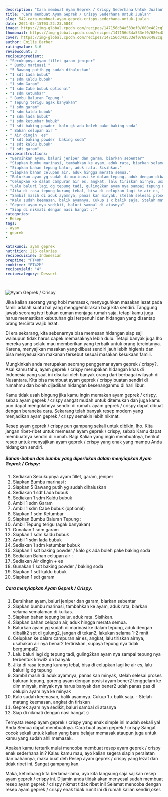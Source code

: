 ```yaml
---
description: "Cara membuat Ayam Geprek / Crispy Sederhana Untuk Jualan"
title: "Cara membuat Ayam Geprek / Crispy Sederhana Untuk Jualan"
slug: 542-cara-membuat-ayam-geprek-crispy-sederhana-untuk-jualan
date: 2021-05-15T03:22:23.584Z
image: https://img-global.cpcdn.com/recipes/147156d34a533ef0/680x482cq70/ayam-geprek-crispy-foto-resep-utama.jpg
thumbnail: https://img-global.cpcdn.com/recipes/147156d34a533ef0/680x482cq70/ayam-geprek-crispy-foto-resep-utama.jpg
cover: https://img-global.cpcdn.com/recipes/147156d34a533ef0/680x482cq70/ayam-geprek-crispy-foto-resep-utama.jpg
author: Emilie Barber
ratingvalue: 3.6
reviewcount: 3
recipeingredient:
- "Secukupnya ayam fillet garam jeniper"
- " Bumbu marinasi "
- "5 Bawang putih yg sudah dihaluskan"
- "1 sdt Lada bubuk"
- "1 sdm Kaldu bubuk"
- "1 sdm Garam"
- "1 sdm Cabe bubuk optional"
- "1 sdm Ketumbar"
- " Bumbu Baluran Tepung "
- " Tepung terigu agak banyakan"
- "1 sdm garam"
- "1 sdm kaldu bubuk"
- "1 sdm lada bubuk"
- "1 sdm ketumbar bubuk"
- "1 sdt baking powder  kalo gk ada boleh pake baking soda"
- " Bahan celupan air "
- " Air dingin  es"
- "1 sdt baking powder  baking soda"
- "1 sdt kaldu bubuk"
- "1 sdt garam"
recipeinstructions:
- "Bersihkan ayam, baluri jeniper dan garam, biarkan sebentar"
- "Siapkan bumbu marinasi, tambahkan ke ayam, aduk rata, biarkan selama semalaman di kulkas."
- "Siapkan bahan tepung balur, aduk rata. Sisihkan."
- "Siapkan bahan celupan air, aduk hingga merata semua."
- "Balurkan ayam yg sudah di marinasi ke dalam tepung, aduk dengan dibalik2 spt di gulung2, jangan di tekan2, lakukan selama 1-2 mnit"
- "Celupkan ke dalam campuran air es, angkat, lalu tiriskan airnya, usahakan air nya benar2 tertiriskan, supaya tepung nya tidak bergumpal2"
- "Lalu baluri lagi dg tepung tadi, guling2kan ayam nya sampai tepung nya terbentuk kriwil2 dn banyak"
- "Jika di rasa tepung kurang tebal, bisa di celupkan lagi ke air es, lalu baluri lg dg tepung"
- "Sambil masih di aduk ayamnya, panas kan minyak, stelah selesai proses baluran tepung, goreng ayam dengan posisi ayam bener2 tenggelam ke dlm minyak, minyak nya harus banyak dan bener2 udah panas pas di celupin ayam nya ke minyak"
- "Kalo sudah keemasan, balik ayamnya. Cukup 1 x balik saja. Stelah matang keemasan, angkat dn tiriskan"
- "Geprek ayam nya sedikit, baluri sambal di atasnya"
- "Siap di nikmati dengan nasi hangat :)"
categories:
- Resep
tags:
- ayam
- geprek
- 

katakunci: ayam geprek  
nutrition: 216 calories
recipecuisine: Indonesian
preptime: "PT40M"
cooktime: "PT42M"
recipeyield: "4"
recipecategory: Dessert

---
```



![Ayam Geprek / Crispy](https://img-global.cpcdn.com/recipes/147156d34a533ef0/680x482cq70/ayam-geprek-crispy-foto-resep-utama.jpg)

Jika kalian seorang yang hobi memasak, menyuguhkan masakan lezat pada famili adalah suatu hal yang menggembirakan bagi kita sendiri. Tanggung jawab seorang istri bukan cuman menjaga rumah saja, tetapi kamu juga harus memastikan kebutuhan gizi terpenuhi dan hidangan yang disantap orang tercinta wajib lezat.

Di era  sekarang, kita sebenarnya bisa memesan hidangan siap saji walaupun tidak harus capek memasaknya lebih dulu. Tetapi banyak juga lho mereka yang selalu mau memberikan yang terbaik untuk orang tercintanya. Karena, menyajikan masakan yang dibuat sendiri jauh lebih higienis dan bisa menyesuaikan makanan tersebut sesuai masakan kesukaan famili. 



Mungkinkah anda merupakan seorang penggemar ayam geprek / crispy?. Asal kamu tahu, ayam geprek / crispy merupakan hidangan khas di Indonesia yang saat ini disukai oleh banyak orang dari berbagai wilayah di Nusantara. Kita bisa membuat ayam geprek / crispy buatan sendiri di rumahmu dan boleh dijadikan hidangan kesenanganmu di hari libur.

Kamu tidak usah bingung jika kamu ingin memakan ayam geprek / crispy, sebab ayam geprek / crispy sangat mudah untuk ditemukan dan juga kamu pun dapat mengolahnya sendiri di rumah. ayam geprek / crispy dapat dibuat dengan beraneka cara. Sekarang telah banyak resep modern yang menjadikan ayam geprek / crispy semakin lebih nikmat.

Resep ayam geprek / crispy pun gampang sekali untuk dibikin, lho. Kita jangan ribet-ribet untuk memesan ayam geprek / crispy, sebab Kamu dapat membuatnya sendiri di rumah. Bagi Kalian yang ingin membuatnya, berikut resep untuk menyajikan ayam geprek / crispy yang enak yang mampu Anda hidangkan sendiri.

<!--inarticleads1-->

##### Bahan-bahan dan bumbu yang diperlukan dalam menyiapkan Ayam Geprek / Crispy:

1. Sediakan Secukupnya ayam fillet, garam, jeniper
1. Siapkan  Bumbu marinasi :
1. Siapkan 5 Bawang putih yg sudah dihaluskan
1. Sediakan 1 sdt Lada bubuk
1. Sediakan 1 sdm Kaldu bubuk
1. Ambil 1 sdm Garam
1. Ambil 1 sdm Cabe bubuk (optional)
1. Siapkan 1 sdm Ketumbar
1. Siapkan  Bumbu Baluran Tepung :
1. Ambil  Tepung terigu (agak banyakan)
1. Gunakan 1 sdm garam
1. Siapkan 1 sdm kaldu bubuk
1. Ambil 1 sdm lada bubuk
1. Sediakan 1 sdm ketumbar bubuk
1. Siapkan 1 sdt baking powder / kalo gk ada boleh pake baking soda
1. Sediakan  Bahan celupan air :
1. Sediakan  Air dingin + es
1. Gunakan 1 sdt baking powder / baking soda
1. Siapkan 1 sdt kaldu bubuk
1. Siapkan 1 sdt garam




<!--inarticleads2-->

##### Cara menyiapkan Ayam Geprek / Crispy:

1. Bersihkan ayam, baluri jeniper dan garam, biarkan sebentar
1. Siapkan bumbu marinasi, tambahkan ke ayam, aduk rata, biarkan selama semalaman di kulkas.
1. Siapkan bahan tepung balur, aduk rata. Sisihkan.
1. Siapkan bahan celupan air, aduk hingga merata semua.
1. Balurkan ayam yg sudah di marinasi ke dalam tepung, aduk dengan dibalik2 spt di gulung2, jangan di tekan2, lakukan selama 1-2 mnit
1. Celupkan ke dalam campuran air es, angkat, lalu tiriskan airnya, usahakan air nya benar2 tertiriskan, supaya tepung nya tidak bergumpal2
1. Lalu baluri lagi dg tepung tadi, guling2kan ayam nya sampai tepung nya terbentuk kriwil2 dn banyak
1. Jika di rasa tepung kurang tebal, bisa di celupkan lagi ke air es, lalu baluri lg dg tepung
1. Sambil masih di aduk ayamnya, panas kan minyak, stelah selesai proses baluran tepung, goreng ayam dengan posisi ayam bener2 tenggelam ke dlm minyak, minyak nya harus banyak dan bener2 udah panas pas di celupin ayam nya ke minyak
1. Kalo sudah keemasan, balik ayamnya. Cukup 1 x balik saja. - Stelah matang keemasan, angkat dn tiriskan
1. Geprek ayam nya sedikit, baluri sambal di atasnya
1. Siap di nikmati dengan nasi hangat :)




Ternyata resep ayam geprek / crispy yang enak simple ini mudah sekali ya! Anda Semua dapat membuatnya. Cara buat ayam geprek / crispy Sangat cocok sekali untuk kalian yang baru belajar memasak ataupun juga untuk kamu yang sudah ahli memasak.

Apakah kamu tertarik mulai mencoba membuat resep ayam geprek / crispy enak sederhana ini? Kalau kamu mau, ayo kalian segera siapin peralatan dan bahannya, maka buat deh Resep ayam geprek / crispy yang lezat dan tidak ribet ini. Sangat gampang kan. 

Maka, ketimbang kita berlama-lama, ayo kita langsung saja sajikan resep ayam geprek / crispy ini. Dijamin anda tiidak akan menyesal sudah membuat resep ayam geprek / crispy nikmat tidak ribet ini! Selamat mencoba dengan resep ayam geprek / crispy enak tidak rumit ini di rumah kalian sendiri,oke!.

